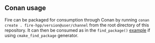 
## Conan usage

Fire can be packaged for consumption through Conan by running `conan create . fire-hpp/version@user/channel` from the root directory of this repository. It can then be consumed as in the `find_package()` [example](https://github.com/kongaskristjan/fire-hpp/docs/cmake.md#find_package) if using `cmake_find_package` generator.
